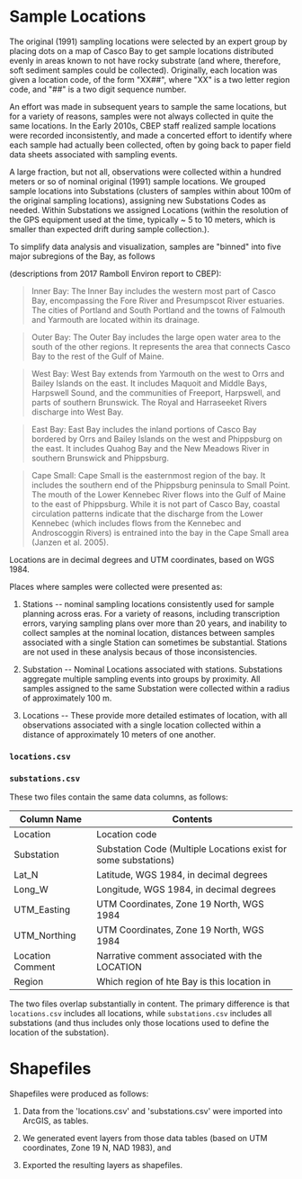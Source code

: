 # Sample Locations
The original (1991) sampling locations were selected by an expert group by
placing dots on a map of Casco Bay to get sample locations distributed evenly in
areas known to not have rocky substrate (and where, therefore, soft sediment
samples could be collected).  Originally, each location was given a location
code, of the form "XX##", where "XX" is a two letter region code, and "##" is a
two digit sequence number.

An effort was made in subsequent years to sample the same locations, but for a
variety of reasons, samples were not always collected in quite the same
locations. In the Early 2010s, CBEP staff realized sample locations were
recorded inconsistently, and made a concerted effort to identify where each
sample had actually been collected, often by going back to paper field data
sheets associated with sampling events. 

A large fraction, but not all, observations were collected within a
hundred meters or so of nominal original (1991) sample locations. We grouped
sample locations into Substations (clusters of samples within about 100m of the
original sampling locations), assigning new Substations Codes as needed.  Within
Substations we assigned Locations (within the resolution of the GPS equipment
used at the time, typically ~ 5 to 10 meters, which is smaller than expected
drift during sample collection.).

To simplify data analysis and visualization, samples are "binned" into five
major subregions of the Bay, as follows

(descriptions from 2017 Ramboll Environ  report to CBEP):

> Inner Bay: The Inner Bay includes the western most part of Casco Bay,
encompassing the Fore River and Presumpscot River estuaries. The cities of
Portland and South Portland and the towns of Falmouth and Yarmouth are located
within its drainage.

> Outer Bay: The Outer Bay includes the large open water area to the south of
the other regions. It represents the area that connects Casco Bay to the rest of
the Gulf of Maine.

> West Bay: West Bay extends from Yarmouth on the west to Orrs and Bailey
Islands on the east. It includes Maquoit and Middle Bays, Harpswell Sound, and
the communities of Freeport, Harpswell, and parts of southern Brunswick. The
Royal and Harraseeket Rivers discharge into West Bay.

> East Bay: East Bay includes the inland portions of Casco Bay bordered by Orrs
and Bailey Islands on the west and Phippsburg on the east. It includes Quahog
Bay and the New Meadows River in southern Brunswick and Phippsburg.

> Cape Small: Cape Small is the easternmost region of the bay. It includes the
southern end of the Phippsburg peninsula to Small Point. The mouth of the Lower
Kennebec River flows into the Gulf of Maine to the east of Phippsburg. While it
is not part of Casco Bay, coastal circulation patterns indicate that the
discharge from the Lower Kennebec (which includes flows from the Kennebec and
Androscoggin Rivers) is entrained into the bay in the Cape Small area (Janzen et
al. 2005).

Locations are in decimal degrees and UTM coordinates, based on WGS 1984.

Places where samples were collected were presented as:

1.  Stations -- nominal sampling locations consistently used for sample planning
    across eras. For a variety of reasons, including transcription errors,
    varying sampling plans over more than 20 years, and inability to collect
    samples at the nominal location, distances between samples associated with a
    single Station can sometimes be substantial. Stations are not used in these 
    analysis becaus of those inconsistencies.
    
2.  Substation -- Nominal Locations associated with stations. Substations
    aggregate multiple sampling events into groups by proximity. All
    samples assigned to the same Substation were collected within a radius of
    approximately 100 m.

3.  Locations -- These provide more detailed estimates of location, with all
    observations associated with a single location collected within a distance 
    of approximately 10 meters of one another.

### `locations.csv`
### `substations.csv`

These two files contain the same data columns, as follows:

Column Name  | Contents                                                      
-------------|--------------------------------------------------------
Location     | Location code
Substation   | Substation Code  (Multiple Locations exist for some substations)
Lat_N        | Latitude, WGS 1984, in decimal degrees
Long_W       | Longitude, WGS 1984, in decimal degrees
UTM_Easting  | UTM Coordinates, Zone 19 North, WGS 1984
UTM_Northing | UTM Coordinates, Zone 19 North, WGS 1984
Location Comment | Narrative comment associated with the LOCATION
Region       | Which region of hte Bay is this location in

The two files overlap substantially in content.  The primary difference is that
`locations.csv` includes all locations, while `substations.csv` includes all
substations (and thus includes only those locations used to define the location 
of the substation).

#  Shapefiles
Shapefiles were produced as follows:

1.  Data from the 'locations.csv' and 'substations.csv'  were imported into 
    ArcGIS, as tables.

2.  We generated event layers from those data tables (based on UTM coordinates,
    Zone 19 N, NAD 1983), and

3.  Exported the resulting layers as shapefiles.
